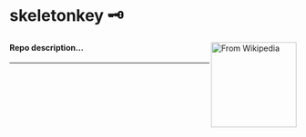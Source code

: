 # skeletonkey 🗝
<img src="https://upload.wikimedia.org/wikipedia/commons/3/33/Ancient_warded_lock_key_transparent.png" alt="From Wikipedia" height="150" align="right" caption="Text left hanging">

#### Repo description...

* * *
